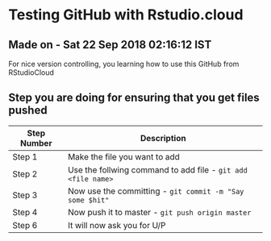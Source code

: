 # Testing GitHub with Rstudio.cloud

## Made on  - Sat 22 Sep 2018 02:16:12 IST

For nice version controlling, you learning how to use this GitHub from RStudioCloud

## Step you are doing for ensuring that you get files pushed 

Step Number | Description 
--- | ---
Step 1 | Make the file you want to add 
Step 2 | Use the follwing command to add file - `git add  <file name>`
Step 3 | Now use the committing  - `git commit -m "Say some $hit"`
Step 4 | Now push it to master - `git push origin master` 
Step 6 | It will now ask you for U/P


